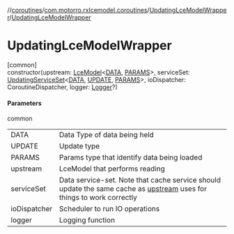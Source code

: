 //[coroutines](../../../index.md)/[com.motorro.rxlcemodel.coroutines](../index.md)/[UpdatingLceModelWrapper](index.md)/[UpdatingLceModelWrapper](-updating-lce-model-wrapper.md)

# UpdatingLceModelWrapper

[common]\
constructor(upstream: [LceModel](../-lce-model/index.md)&lt;[DATA](index.md), [PARAMS](index.md)&gt;, serviceSet: [UpdatingServiceSet](../../com.motorro.rxlcemodel.coroutines.service/-updating-service-set/index.md)&lt;[DATA](index.md), [UPDATE](index.md), [PARAMS](index.md)&gt;, ioDispatcher: CoroutineDispatcher, logger: [Logger](../../../../common/com.motorro.rxlcemodel.common/-logger/index.md)?)

#### Parameters

common

| | |
|---|---|
| DATA | Data Type of data being held |
| UPDATE | Update type |
| PARAMS | Params type that identify data being loaded |
| upstream | LceModel that performs reading |
| serviceSet | Data service-set. Note that cache service should update the same cache as [upstream](../../../../coroutines/com.motorro.rxlcemodel.coroutines/-updating-lce-model-wrapper/[60]init[62].md) uses for things to work correctly |
| ioDispatcher | Scheduler to run IO operations |
| logger | Logging function |
